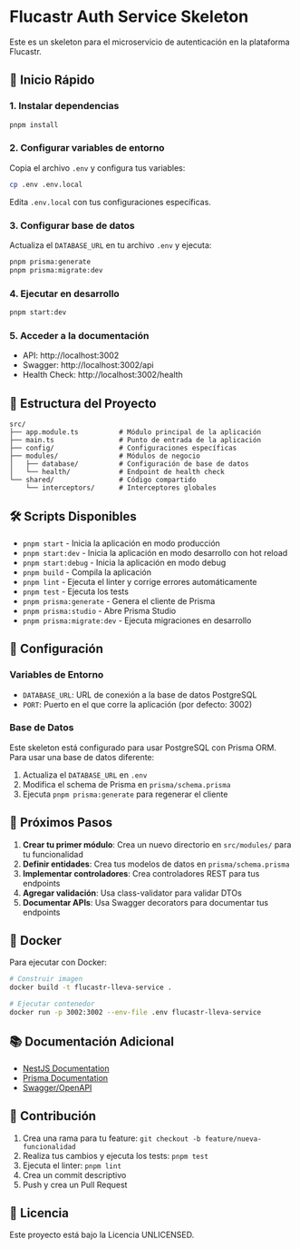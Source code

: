 # Flucastr Auth Service Skeleton

Este es un skeleton para el microservicio de autenticación en la plataforma Flucastr.

## 🚀 Inicio Rápido

### 1. Instalar dependencias
```bash
pnpm install
```

### 2. Configurar variables de entorno
Copia el archivo `.env` y configura tus variables:
```bash
cp .env .env.local
```

Edita `.env.local` con tus configuraciones específicas.

### 3. Configurar base de datos
Actualiza el `DATABASE_URL` en tu archivo `.env` y ejecuta:
```bash
pnpm prisma:generate
pnpm prisma:migrate:dev
```

### 4. Ejecutar en desarrollo
```bash
pnpm start:dev
```

### 5. Acceder a la documentación
- API: http://localhost:3002
- Swagger: http://localhost:3002/api
- Health Check: http://localhost:3002/health

## 📁 Estructura del Proyecto

```
src/
├── app.module.ts          # Módulo principal de la aplicación
├── main.ts                # Punto de entrada de la aplicación
├── config/                # Configuraciones específicas
├── modules/               # Módulos de negocio
│   ├── database/          # Configuración de base de datos
│   └── health/            # Endpoint de health check
└── shared/                # Código compartido
    └── interceptors/      # Interceptores globales
```

## 🛠️ Scripts Disponibles

- `pnpm start` - Inicia la aplicación en modo producción
- `pnpm start:dev` - Inicia la aplicación en modo desarrollo con hot reload
- `pnpm start:debug` - Inicia la aplicación en modo debug
- `pnpm build` - Compila la aplicación
- `pnpm lint` - Ejecuta el linter y corrige errores automáticamente
- `pnpm test` - Ejecuta los tests
- `pnpm prisma:generate` - Genera el cliente de Prisma
- `pnpm prisma:studio` - Abre Prisma Studio
- `pnpm prisma:migrate:dev` - Ejecuta migraciones en desarrollo

## 🔧 Configuración

### Variables de Entorno
- `DATABASE_URL`: URL de conexión a la base de datos PostgreSQL
- `PORT`: Puerto en el que corre la aplicación (por defecto: 3002)

### Base de Datos
Este skeleton está configurado para usar PostgreSQL con Prisma ORM. Para usar una base de datos diferente:

1. Actualiza el `DATABASE_URL` en `.env`
2. Modifica el schema de Prisma en `prisma/schema.prisma`
3. Ejecuta `pnpm prisma:generate` para regenerar el cliente

## 📝 Próximos Pasos

1. **Crear tu primer módulo**: Crea un nuevo directorio en `src/modules/` para tu funcionalidad
2. **Definir entidades**: Crea tus modelos de datos en `prisma/schema.prisma`
3. **Implementar controladores**: Crea controladores REST para tus endpoints
4. **Agregar validación**: Usa class-validator para validar DTOs
5. **Documentar APIs**: Usa Swagger decorators para documentar tus endpoints

## 🐳 Docker

Para ejecutar con Docker:

```bash
# Construir imagen
docker build -t flucastr-lleva-service .

# Ejecutar contenedor
docker run -p 3002:3002 --env-file .env flucastr-lleva-service
```

## 📚 Documentación Adicional

- [NestJS Documentation](https://docs.nestjs.com/)
- [Prisma Documentation](https://www.prisma.io/docs/)
- [Swagger/OpenAPI](https://swagger.io/)

## 🤝 Contribución

1. Crea una rama para tu feature: `git checkout -b feature/nueva-funcionalidad`
2. Realiza tus cambios y ejecuta los tests: `pnpm test`
3. Ejecuta el linter: `pnpm lint`
4. Crea un commit descriptivo
5. Push y crea un Pull Request

## 📄 Licencia

Este proyecto está bajo la Licencia UNLICENSED.